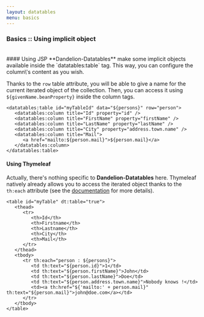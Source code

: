 ```yaml
---
layout: datatables
menu: basics
---
```


### Basics :: Using implicit object 

<br />
#### Using JSP
**Dandelion-Datatables** make some implicit objects available inside the `datatables:table` tag. This way, you can configure the column\'s content as you wish.

Thanks to the `row` table attribute, you will be able to give a name for the current iterated object of the collection. Then, you can access it using `${givenName.beanProperty}` inside the column tags.

	<datatables:table id="myTableId" data="${persons}" row="person">
	   <datatables:column title="Id" property="id" />
	   <datatables:column title="FirstName" property="firstName" />
	   <datatables:column title="LastName" property="lastName" />
	   <datatables:column title="City" property="address.town.name" />
	   <datatables:column title="Mail">
	      <a href="mailto:${person.mail}">${person.mail}</a>
	   </datatables:column>
	</datatables:table>

#### Using Thymeleaf
Actually, there\'s nothing specific to **Dandelion-Datatables** here. Thymeleaf natively already allows you to access the iterated object thanks to the `th:each` attribute (see the [documentation](http://www.thymeleaf.org/usingthymeleaf.html) for more details).

	<table id="myTable" dt:table="true">
	   <thead>
	      <tr>
	         <th>Id</th>
	         <th>Firstname</th>
	         <th>Lastname</th>
	         <th>City</th>
	         <th>Mail</th>
	      </tr>
	   </thead>
	   <tbody>
	      <tr th:each="person : ${persons}">
	         <td th:text="${person.id}">1</td>
	         <td th:text="${person.firstName}">John</td>
	         <td th:text="${person.lastName}">Doe</td>
	         <td th:text="${person.address.town.name}">Nobody knows !</td>
	         <td><a th:href="${'mailto:' + person.mail}" th:text="${person.mail}">john@doe.com</a></td>
	      </tr>
	   </tbody>
	</table>
